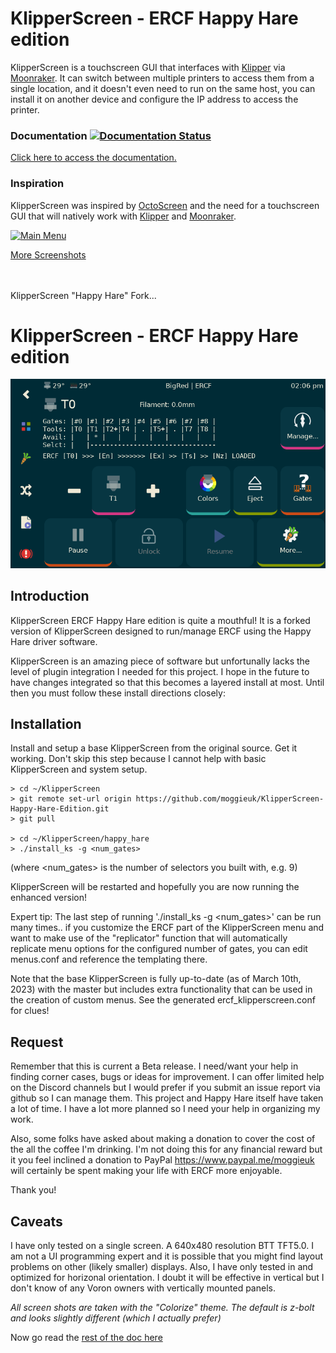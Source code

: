 # KlipperScreen - ERCF Happy Hare edition

KlipperScreen is a touchscreen GUI that interfaces with [Klipper](https://github.com/kevinOConnor/klipper) via [Moonraker](https://github.com/arksine/moonraker). It can switch between multiple printers to access them from a single location, and it doesn't even need to run on the same host, you can install it on another device and configure the IP address to access the printer.

### Documentation [![Documentation Status](https://readthedocs.org/projects/klipperscreen/badge/?version=latest)](https://klipperscreen.readthedocs.io/en/latest/?badge=latest)

[Click here to access the documentation.](https://klipperscreen.readthedocs.io/en/latest/)

### Inspiration
KlipperScreen was inspired by [OctoScreen](https://github.com/Z-Bolt/OctoScreen/) and the need for a touchscreen GUI that
will natively work with [Klipper](https://github.com/kevinOConnor/klipper) and [Moonraker](https://github.com/arksine/moonraker).

[![Main Menu](docs/img/panels/main_panel.png)](https://klipperscreen.readthedocs.io/en/latest/Panels/)

[More Screenshots](https://klipperscreen.readthedocs.io/en/latest/Panels/)

<br>
<br>
KlipperScreen "Happy Hare" Fork...

# KlipperScreen - ERCF Happy Hare edition

[![ERCF Control](docs/img/ercf/ercf_main.png)](docs/ERCF.md)

## Introduction
KlipperScreen ERCF Happy Hare edition is quite a mouthful!  It is a forked version of KlipperScreen designed to run/manage ERCF using the Happy Hare driver software.

KlipperScreen is an amazing piece of software but unfortunally lacks the level of plugin integration I needed for this project.  I hope in the future to have changes integrated so that this becomes a layered install at most.  Until then you must follow these install directions closely:

## Installation
Install and setup a base KlipperScreen from the original source. Get it working. Don't skip this step because I cannot help with basic KlipperScreen and system setup.

    > cd ~/KlipperScreen
    > git remote set-url origin https://github.com/moggieuk/KlipperScreen-Happy-Hare-Edition.git
    > git pull
   
    > cd ~/KlipperScreen/happy_hare
    > ./install_ks -g <num_gates>
   
(where <num_gates> is the number of selectors you built with, e.g. 9)
   
KlipperScreen will be restarted and hopefully you are now running the enhanced version!

Expert tip: The last step of running './install_ks -g <num_gates>' can be run many times.. if you customize the ERCF part of the KlipperScreen menu and want to make use of the "replicator" function that will automatically replicate menu options for the configured number of gates, you can edit menus.conf and reference the templating there.

Note that the base KlipperScreen is fully up-to-date (as of March 10th, 2023) with the master but includes extra functionality that can be used in the creation of custom menus.  See the generated ercf_klipperscreen.conf for clues!

## Request
Remember that this is current a Beta release.  I need/want your help in finding corner cases, bugs or ideas for improvement.  I can offer limited help on the Discord channels but I would prefer if you submit an issue report via github so I can manage them.  This project and Happy Hare itself have taken a lot of time. I have a lot more planned so I need your help in organizing my work.

Also, some folks have asked about making a donation to cover the cost of the all the coffee I'm drinking.  I'm not doing this for any financial reward but it you feel inclined a donation to PayPal https://www.paypal.me/moggieuk will certainly be spent making your life with ERCF more enjoyable.

Thank you!

## Caveats
I have only tested on a single screen.  A 640x480 resolution BTT TFT5.0.   I am not a UI programming expert and it is possible that you might find layout problems on other (likely smaller) displays.  Also, I have only tested in and optimized for horizonal orientation.  I doubt it will be effective in vertical but I don't know of any Voron owners with vertically mounted panels. 

*All screen shots are taken with the "Colorize" theme.  The default is z-bolt and looks slightly different (which I actually prefer)*

Now go read the [rest of the doc here](docs/ERCF.md)

